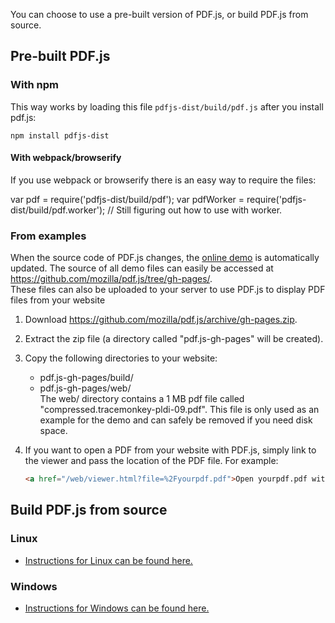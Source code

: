 You can choose to use a pre-built version of PDF.js, or build PDF.js from source.

## Pre-built PDF.js
### With npm

This way works by loading this file `pdfjs-dist/build/pdf.js` after you install pdf.js:

    npm install pdfjs-dist

#### With webpack/browserify

If you use webpack or browserify there is an easy way to require the files:

   var pdf = require('pdfjs-dist/build/pdf');
   var pdfWorker = require('pdfjs-dist/build/pdf.worker');
   // Still figuring out how to use with worker.

### From examples
When the source code of PDF.js changes, the [online demo](http://mozilla.github.io/pdf.js/web/viewer.html) is automatically updated. The source of all demo files can easily be accessed at https://github.com/mozilla/pdf.js/tree/gh-pages/.  
These files can also be uploaded to your server to use PDF.js to display PDF files from your website

1. Download https://github.com/mozilla/pdf.js/archive/gh-pages.zip.
2. Extract the zip file (a directory called "pdf.js-gh-pages" will be created).
3. Copy the following directories to your website:
   * pdf.js-gh-pages/build/
   * pdf.js-gh-pages/web/  
   The web/ directory contains a 1 MB pdf file called "compressed.tracemonkey-pldi-09.pdf". This file is only used as an example for the demo and can safely be removed if you need disk space.
4. If you want to open a PDF from your website with PDF.js, simply link to the viewer and pass the location of the PDF file. For example:

    ```html
    <a href="/web/viewer.html?file=%2Fyourpdf.pdf">Open yourpdf.pdf with PDF.js</a>
    ```

## Build PDF.js from source
### Linux
* [Instructions for Linux can be found here.](Setup-PDF.js-in-a-website-(Linux))

### Windows
* [Instructions for Windows can be found here.](Setup-PDF.js-in-a-website-(Windows))